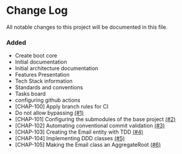 # Change Log
All notable changes to this project will be documented in this file.

### Added
- Create boot core
- Initial documentation
- Initial architecture documentation
- Features Presentation
- Tech Stack information
- Standards and conventions
- Tasks board
- configuring github actions
- [CHAP-100] Apply branch rules for CI
- Do not allow bypassing [(#1)](https://github.com/ecr-developer/uber-challenge-email/pull/1)
- [CHAP-101] Configuring the submodules of the base project [(#2)](https://github.com/ecr-developer/uber-challenge-email/pull/2)
- [CHAP-102] Automating conventional commit validation [(#3)](https://github.com/ecr-developer/uber-challenge-email/pull/3)
- [CHAP-103] Creating the Email entity with TDD [(#4)](https://github.com/ecr-developer/uber-challenge-email/pull/4)
- [CHAP-104] Implementing DDD classes [(#5)](https://github.com/ecr-developer/uber-challenge-email/pull/5)
- [CHAP-105] Making the Email class an AggregateRoot [(#6)](https://github.com/ecr-developer/uber-challenge-email/pull/6)
